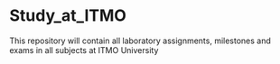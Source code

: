 # Study_at_ITMO
 This repository will contain all laboratory assignments, milestones and exams in all subjects at ITMO University
